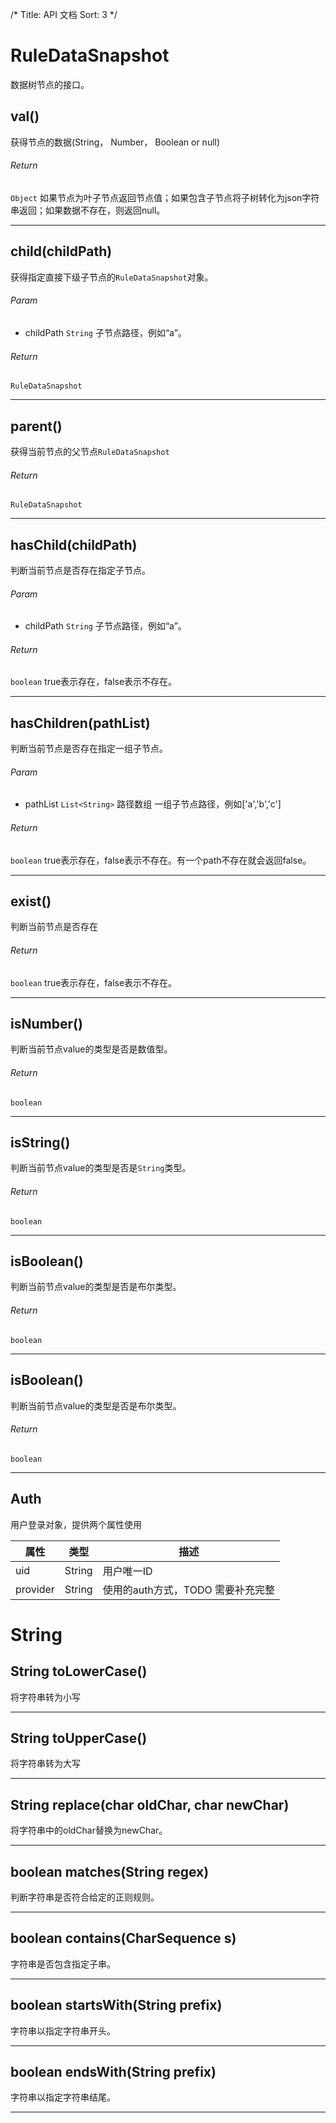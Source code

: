 /*
Title: API 文档
Sort: 3
*/

# RuleDataSnapshot
数据树节点的接口。

## val()
获得节点的数据(String， Number， Boolean or null)

###### Return
`Object` 如果节点为叶子节点返回节点值；如果包含子节点将子树转化为json字符串返回；如果数据不存在，则返回null。

---
## child(childPath) 
获得指定直接下级子节点的`RuleDataSnapshot`对象。

###### Param 
* childPath `String`
子节点路径，例如“a”。

###### Return
`RuleDataSnapshot`

---

## parent() 
获得当前节点的父节点`RuleDataSnapshot`

###### Return
`RuleDataSnapshot`

---

## hasChild(childPath)
判断当前节点是否存在指定子节点。

###### Param
* childPath `String`
子节点路径，例如“a”。

###### Return
`boolean` true表示存在，false表示不存在。

---

## hasChildren(pathList)
判断当前节点是否存在指定一组子节点。


###### Param
* pathList `List<String>` 路径数组
一组子节点路径，例如['a','b','c']

###### Return
`boolean` true表示存在，false表示不存在。有一个path不存在就会返回false。

---

## exist() 
判断当前节点是否存在

###### Return
`boolean` true表示存在，false表示不存在。

----

## isNumber()
判断当前节点value的类型是否是数值型。

###### Return
`boolean` 

----

## isString()
判断当前节点value的类型是否是`String`类型。

###### Return
`boolean` 

----

## isBoolean()
判断当前节点value的类型是否是布尔类型。

###### Return
`boolean` 

----

## isBoolean()
判断当前节点value的类型是否是布尔类型。

###### Return
`boolean` 

----

## Auth
用户登录对象，提供两个属性使用

属性     | 类型|描述
-------- |-----| ---
uid | String| 用户唯一ID
provider| String| 使用的auth方式，TODO 需要补充完整 



# String

##  String toLowerCase() 
将字符串转为小写

---
##  String toUpperCase()
将字符串转为大写

---

## String replace(char oldChar, char newChar) 
将字符串中的oldChar替换为newChar。

---

## boolean matches(String regex)
判断字符串是否符合给定的正则规则。

---
## boolean contains(CharSequence s)
字符串是否包含指定子串。

---
## boolean startsWith(String prefix)
字符串以指定字符串开头。

---
## boolean endsWith(String prefix)
字符串以指定字符串结尾。

---

